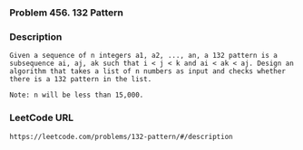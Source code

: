 ### Problem 456. 132 Pattern

### Description 
	Given a sequence of n integers a1, a2, ..., an, a 132 pattern is a subsequence ai, aj, ak such that i < j < k and ai < ak < aj. Design an algorithm that takes a list of n numbers as input and checks whether there is a 132 pattern in the list.

	Note: n will be less than 15,000.

### LeetCode URL 
	https://leetcode.com/problems/132-pattern/#/description